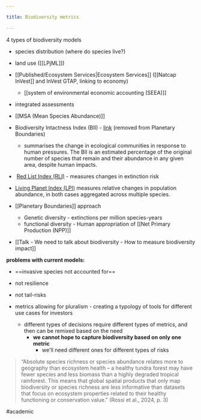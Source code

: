 ```yaml
---
title: Biodiversity metrics 
---
```

4 types of biodiversity models
- species distribution (where do species live?)
- land use ([[LPjML]])
- [[Published/Ecosystem Services|Ecosystem Services]] ([[Natcap InVest]] and InVest GTAP, linking to economy)
	- [[system of environmental economic accounting (SEEA)]]
- integrated assessments

- [[MSA (Mean Species Abundance)]]
- Biodiversity Intactness Index (BII) - [link](https://www.nhm.ac.uk/our-science/data/biodiversity-indicators/about-the-biodiversity-intactness-index.html) (removed from Planetary Boundaries)
	- summarises the change in ecological communities in response to human pressures. The BII is an estimated percentage of the original number of species that remain and their abundance in any given area, despite human impacts.
-  [Red List Index (RLI)](https://www.iucnredlist.org/assessment/red-list-index) - measures changes in extinction risk
- [Living Planet Index (LPI)](http://www.livingplanetindex.org/) measures relative changes in population abundance, in both cases aggregated across multiple species.
- [[Planetary Boundaries]] approach
	- Genetic diversity - extinctions per million species-years
	- functional diversity - Human appropriation of [[Net Primary Production (NPP)]]
- [[Talk - We need to talk about biodiversity - How to measure biodiversity impact]]

**problems with current models:**
- ==invasive species not accounted for==
- not resilience
- not tail-risks


- metrics allowing for pluralism
		- creating a typology of tools for different use cases for investors
	- different types of decisions require different types of metrics, and then can be remixed based on the need
		- **we cannot hope to capture biodiversity based on only one metric**
			- we'll need different ones for different types of risks

> “Absolute species richness or species abundance relates more to geography than ecosystem health – a healthy tundra forest may have fewer species and less biomass than a highly degraded tropical rainforest. This means that global spatial products that only map biodiversity or species richness are less informative than datasets that focus on ecosystem properties related to their healthy functioning or conservation value.” (Rossi et al., 2024, p. 3)

#academic 
